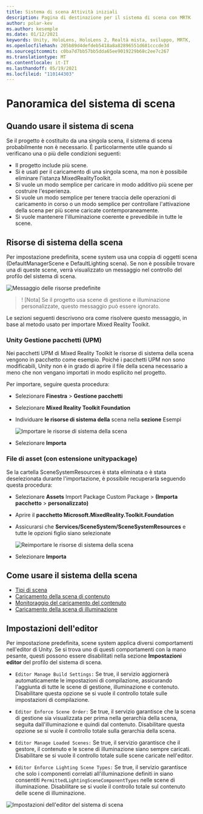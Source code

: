 ```yaml
---
title: Sistema di scena Attività iniziali
description: Pagina di destinazione per il sistema di scena con MRTK
author: polar-kev
ms.author: kesemple
ms.date: 01/12/2021
keywords: Unity, HoloLens, HoloLens 2, Realtà mista, sviluppo, MRTK,
ms.openlocfilehash: 205b89d4defdeb5418a8a82896551d681cccde3d
ms.sourcegitcommit: c0ba7d7bb57bb5dda65ee9019229b68c2ee7c267
ms.translationtype: MT
ms.contentlocale: it-IT
ms.lasthandoff: 05/19/2021
ms.locfileid: "110144303"
---
```

# <a name="scene-system-overview"></a>Panoramica del sistema di scena

## <a name="when-to-use-the-scene-system"></a>Quando usare il sistema di scena

Se il progetto è costituito da una singola scena, il sistema di scena probabilmente non è necessario. È particolarmente utile quando si verificano una o più delle condizioni seguenti:

- Il progetto include più scene.
- Si è usati per il caricamento di una singola scena, ma non è possibile eliminare l'istanza MixedRealityToolkit.
- Si vuole un modo semplice per caricare in modo additivo più scene per costruire l'esperienza.
- Si vuole un modo semplice per tenere traccia delle operazioni di caricamento in corso o un modo semplice per controllare l'attivazione della scena per più scene caricate contemporaneamente.
- Si vuole mantenere l'illuminazione coerente e prevedibile in tutte le scene.

## <a name="scene-system-resources"></a>Risorse di sistema della scena

Per impostazione predefinita, scene system usa una coppia di oggetti scena (DefaultManagerScene e DefaultLighting scena). Se non è possibile trovare una di queste scene, verrà visualizzato un messaggio nel controllo del profilo del sistema di scena.

![Messaggio delle risorse predefinite](../images/scene-system/DefaultResourcesMessage.png)

>! [Nota] Se il progetto usa scene di gestione e illuminazione personalizzate, questo messaggio può essere ignorato.

Le sezioni seguenti descrivono ora come risolvere questo messaggio, in base al metodo usato per importare Mixed Reality Toolkit.

### <a name="unity-package-manager-upm"></a>Unity Gestione pacchetti (UPM)

Nei pacchetti UPM di Mixed Reality Toolkit le risorse di sistema della scena vengono in pacchetto come esempio. Poiché i pacchetti UPM non sono modificabili, Unity non è in grado di aprire il file della scena necessario a meno che non vengano importati in modo esplicito nel progetto.

Per importare, seguire questa procedura:

- Selezionare **Finestra**  >  **Gestione pacchetti**
- Selezionare **Mixed Reality Toolkit Foundation**
- Individuare **le risorse di sistema della** scena nella **sezione** Esempi

  ![Importare le risorse di sistema della scena](../images/scene-system/UpmImportSceneSystemResources.png)

- Selezionare **Importa**

### <a name="asset-unitypackage-files"></a>File di asset (con estensione unitypackage)

Se la cartella SceneSystemResources è stata eliminata o è stata deselezionata durante l'importazione, è possibile recuperarla seguendo questa procedura:

- Selezionare **Assets** Import Package Custom Package  >  **(Importa pacchetto**  >  **personalizzato)**
- Aprire il **pacchetto Microsoft.MixedReality.Toolkit.Foundation**
- Assicurarsi che **Services/SceneSystem/SceneSystemResources** e tutte le opzioni figlio siano selezionate

  ![Reimportare le risorse di sistema della scena](../images/scene-system/ReimportSceneSystemResources.png)

- Selezionare **Importa**

## <a name="how-to-use-the-scene-system"></a>Come usare il sistema della scena

- [Tipi di scena](scene-system-scene-types.md)
- [Caricamento della scena di contenuto](scene-system-content-loading.md)
- [Monitoraggio del caricamento del contenuto](scene-system-load-progress.md)
- [Caricamento della scena di illuminazione](scene-system-lighting-scenes.md)

## <a name="editor-settings"></a>Impostazioni dell'editor

Per impostazione predefinita, scene system applica diversi comportamenti nell'editor di Unity. Se si trova uno di questi comportamenti con la mano pesante, questi possono essere disabilitati nella sezione **Impostazioni editor** del profilo del sistema di scena.

- `Editor Manage Build Settings:` Se true, il servizio aggiornerà automaticamente le impostazioni di compilazione, assicurando l'aggiunta di tutte le scene di gestione, illuminazione e contenuto. Disabilitare questa opzione se si vuole il controllo totale sulle impostazioni di compilazione.

- `Editor Enforce Scene Order:` Se true, il servizio garantisce che la scena di gestione sia visualizzata per prima nella gerarchia della scena, seguita dall'illuminazione e quindi dal contenuto. Disabilitare questa opzione se si vuole il controllo totale sulla gerarchia della scena.

- `Editor Manage Loaded Scenes:` Se true, il servizio garantisce che il gestore, il contenuto e le scene di illuminazione siano sempre caricati. Disabilitare se si vuole il controllo totale sulle scene caricate nell'editor.

- `Editor Enforce Lighting Scene Types:` Se true, il servizio garantisce che solo i componenti correlati all'illuminazione definiti in siano consentiti `PermittedLightingSceneComponentTypes` nelle scene di illuminazione. Disabilitare se si vuole il controllo totale sul contenuto delle scene di illuminazione.

![Impostazioni dell'editor del sistema di scena](../images/scene-system/MRTK_SceneSystemProfileEditorSettings.PNG)
